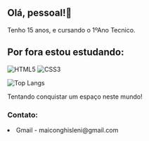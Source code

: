 ## Olá, pessoal!👋 
Tenho 15 anos, e cursando o 1ºAno Tecnico.


##  Por fora estou estudando:

![HTML5](https://img.shields.io/badge/HTML5-E34F26?style=for-the-badge&logo=html5&logoColor=white)
![CSS3](https://img.shields.io/badge/CSS3-1572B6?style=for-the-badge&logo=css3&logoColor=white)

![Top Langs](https://github-readme-stats.vercel.app/api/top-langs/?username=maiconghisleni&exclude_repo=github-readme-stats,anuraghazra.github.io)

Tentando conquistar um espaço neste mundo!

### Contato:

<li> Gmail - maiconghisleni@gmail.com </li>

